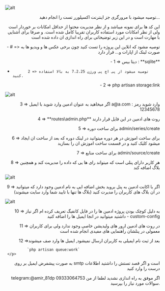 ![alt](https://github.com/amirkhodabande/codelearn/blob/master/public/images-forgit/1.png)

<p align="right">توصیه میشود با مرورگری جز اینترنت اکسپلورر تست را انجام
    دهید...
</p>
<p align="right">
    این کد ها برای نمونه میباشد و از نظر مدیریت محتوا از حداقل
    امکانات بر خوردار است ولی از نظر امکانات مورد استفاده کاربران
    تقریبا کامل شده است. و صرفا برای اشنایی با مهارت است و در این
    زیر توضیحاتی برای راه اندازی ان داده شده است
</p>

<p align="right">
-        # => توصیه مشود که انلاین این پروژه را تست کنید چون برخی عکس
        ها و ویدیو ها به صورت لینک از اپارات و... قرار دارد
</p>
<p align="right">
-              1 => دیتا بیس : **sqlite**

-            2 => توصیه میشود از پی اچ پی ورژن 7.2.25 به بالا استفاده کنید.

</p>
<p align="right">
-              2 => php artisan storage:link
</p>

![alt](https://github.com/amirkhodabande/codelearn/blob/master/public/images-forgit/panel1.png)

<p align="right">
              3 => اگر میخاهید به عنوان ادمین وارد شوید با ایمیل a@a.com
              وارد شوید رمز : 12345678
</p>

<p align="right">
              4 => **routes\admin.php** روت های ادمین در این فایل قرار دارند
</p>
<p align="right">
              5 => برای ساخت دوره admin/series/create
</p>
<p align="right">
              6 => برای ساخت اموزش در هر دوره میتوانید در لینک دوره که بعد از ساخت ان ایجاد میشود کلیک کنید و در قسمت ساخت اموزش ان را بسازید
</p>
<p align="right">
              7 => برای ساخت منابع admin/source/create
</p>
<p align="right">
              8 => هر کاربر دارای پنلی است که میتواند رای ها یی که داده را مدیریت کند و همچنین بلاگ اضافه کند
</p>

![alt](https://github.com/amirkhodabande/codelearn/blob/master/public/images-forgit/panel3.png)

<p align="right">
              9 => اگر با اکانت ادمین به پنل بروید بخش اضافه ایی به نام ادمین وجود دارد که میتوانید در ان بلاگ های کاربران را مدیرت کنید (بلاگ ها تنها با تایید شما وارد سایت میشوند)
</p>

![alt](https://github.com/amirkhodabande/codelearn/blob/master/public/images-forgit/panel2.png)

<p align="right">
              10 => به دلیل کوچک بودن پروژه ادمین ها را در فایل کانفیگ تعریف کرده ام اگر نیاز داشتید میتوانید در انجا ایمیل ها را اضافه کنید 
-               custom-config            
</p>
<p align="right">
              11 => در روت های ادمین ارور های ولیدیشن خاصی وجود ندارد ولی
              برای کاربران معمولی در پنلشان راهنمایی های مفیدی انجام شده
              است
</p>
<p align="right">
              12 =>بعد از ثبت نام ایمیلی به کاربران ارسال نمیشود, ایمیل ها وارد صف میشوند

              `php artisan queue:work`
     </p>         
<p align="right">
    به صورت پیشفرض ایمیل بر روی smtp است و اگر قصد تستش را
    داشتید اطلاعات درست را وارد کنید
</p>
<p align="right">
        telegram:@amir_81dp   09333064753   اگر موفق به راه اندازی نشدید لطفا از من سوالات مورد نیاز را بپرسید.
</p>


